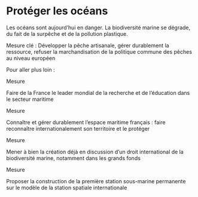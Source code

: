 # Protéger les océans

<div class="admonition note">

Les océans sont aujourd’hui en danger. La biodiversité marine se
dégrade, du fait de la surpêche et de la pollution plastique.

</div>

Mesure clé : Développer la pêche artisanale, gérer durablement la
ressource, refuser la marchandisation de la politique commune des pêches
au niveau européen

Pour aller plus loin :

<div class="admonition">

Mesure

Faire de la France le leader mondial de la recherche et de l’éducation
dans le secteur maritime

</div>

<div class="admonition">

Mesure

Connaître et gérer durablement l’espace maritime français : faire
reconnaître internationalement son territoire et le protéger

</div>

<div class="admonition">

Mesure

Mener à bien la création déjà en discussion d’un droit international de
la biodiversité marine, notamment dans les grands fonds

</div>

<div class="admonition">

Mesure

Proposer la construction de la première station sous-marine permanente
sur le modèle de la station spatiale internationale

</div>

